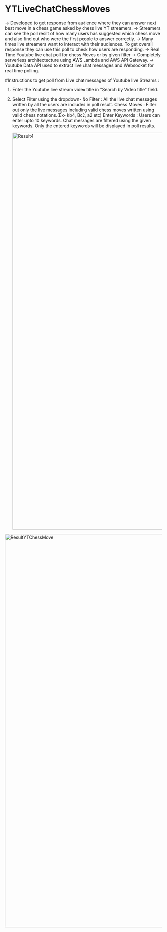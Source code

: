 # YTLiveChatChessMoves
-> Developed to get response from audience where they can answer next best move in a chess game asked by chess live YT streamers.
-> Streamers can see the poll resilt of how many users has suggested which chess move and also find out who were the first people to answer correctly.
-> Many times live streamers want to interact with their audiences. To get overall response they can use this poll to check how users are responding.
-> Real Time Youtube live chat poll for chess Moves or by given filter
-> Completely serverless architectecture using AWS Lambda and AWS API Gateway.
-> Youtube Data API used to extract live chat messages and Websocket for real time polling.

#Instructions to get poll from Live chat messages of Youtube live Streams : 

1. Enter the Youtube live stream video title in "Search by Video title" field.
2. Select Filter using the dropdown-
   No Filter :  All the live chat messages written by all the users are included in poll result.
   Chess Moves : Filter out only the live messages including valid chess moves written using valid chess notations.(Ex- kb4, Bc2, a2 etc)
   Enter Keywords : Users can enter upto 10 keywords. Chat messages are filtered using the given keywords. Only the entered keywords will be displayed in poll results.  
   
   <img width="1278" alt="Result4" src="https://user-images.githubusercontent.com/53952338/182420462-2499a099-0608-43a4-888b-c255627cebd4.png">
   
   
<img width="1265" alt="ResultYTChessMove" src="https://user-images.githubusercontent.com/53952338/182420540-ba215e58-7c64-46b4-a3a5-144fe03c1d3e.png">


